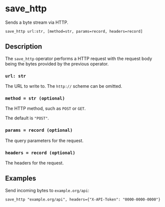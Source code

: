 # save_http

Sends a byte stream via HTTP.

```tql
save_http url:str, [method=str, params=record, headers=record]
```

## Description

The `save_http` operator performs a HTTP request with the request body being the
bytes provided by the previous operator.

### `url: str`

The URL to write to. The `http://` scheme can be omitted.

### `method = str (optional)`

The HTTP method, such as `POST` or `GET`.

The default is `"POST"`.

### `params = record (optional)`

The query parameters for the request.

### `headers = record (optional)`

The headers for the request.

## Examples

Send incoming bytes to `example.org/api`:

```tql
save_http "example.org/api", headers={"X-API-Token": "0000-0000-0000"}
```
